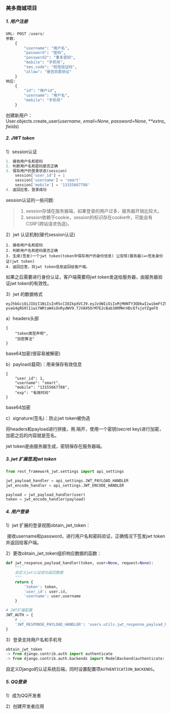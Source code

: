 ### 美多商城项目

##### 1. 用户注册

```python
URL: POST /users/
参数:
	{
        "username": "用户名",
        "password": "密码",
        "password2": "重复密码",
        "mobile": "手机号",
        "sms_code": "短信验证码",
        "allow": "是否同意协议"
	}
响应:
	{
        "id": "用户id",
        "username": "用户名",
        "mobile": "手机号"
	}
```

创建新用户：User.objects.create_user(*username*, *email=None*, *password=None*, **\*extra_fields*)

##### 2. JWT token

1）session认证

```python
1. 接收用户名和密码
2. 判断用户名和密码是否正确
3. 保存用户的登录状态(session)
	session['user_id'] = 1
	session['username'] = 'smart'
	session['mobile'] = '13155667788'
4. 返回应答，登录成功
```

session认证的一些问题:

> 1. session存储在服务器端，如果登录的用户过多，服务器开销比较大。
> 2. session依赖于cookie，session的标识存在cookie中，可能会有CSRF(跨站请求伪造)。                      

2）jwt 认证机制(替代session认证)

```
1. 接收用户名和密码
2. 判断用户名和密码是否正确
3. 生成(签发)一个jwt token(token中保存用户的身份信息) 公安局(服务器)=>签发身份证(jwt token)
4. 返回应答，将jwt token信息返回给客户端。
```

如果之后需要进行身份认证，客户端需要将jwt token发送给服务器，由服务器验证jwt token的有效性。

3）jwt 的数据格式

```
eyJhbGciOiJIUzI1NiIsInR5cCI6IkpXVCJ9.eyJzdWIiOiIxMjM0NTY3ODkwIiwibmFtZSI6Ik
pvaG4gRG9lIiwiYWRtaW4iOnRydWV9.TJVA95OrM7E2cBab30RMHrHDcEfxjoYZgeFO
```

a）headers头部

```
{
    "token类型声明",
    "加密算法"
}
```

base64加密(很容易被解密)

b）payload(载荷)：用来保存有效信息

```
{
    "user_id": 1,
    "username": "smart",
    "mobile": "13155667788",
    "exp": "有效时间"
}
```

base64加密

c）signature(签名)：防止jwt token被伪造

将headers和payload进行拼接，用.隔开，使用一个密钥(secret key)进行加密，加密之后的内容就是签名。

jwt token是由服务器生成，密钥保存在服务器端。

##### 3. jwt 扩展签发jwt token

```python
from rest_framework_jwt.settings import api_settings

jwt_payload_handler = api_settings.JWT_PAYLOAD_HANDLER
jwt_encode_handler = api_settings.JWT_ENCODE_HANDLER

payload = jwt_payload_handler(user)
token = jwt_encode_handler(payload)
```

##### 4. 用户登录

1）jwt 扩展的登录视图obtain_jwt_token：

​	接收username和password，进行用户名和密码验证，正确情况下签发jwt token并返回给客户端。

2）更改obtain_jwt_token组织响应数据的函数：

```python
def jwt_response_payload_handler(token, user=None, request=None):
    """
    自定义jwt认证成功返回数据
    """
    return {
        'token': token,
        'user_id': user.id,
        'username': user.username
    }

# JWT扩展配置
JWT_AUTH = {
    # ...
    'JWT_RESPONSE_PAYLOAD_HANDLER': 'users.utils.jwt_response_payload_handler',
}
```

3）登录支持用户名和手机号

```python
obtain_jwt_token
-> from django.contrib.auth import authenticate
-> from django.contrib.auth.backends import ModelBackend(authenticate: 根据用户名和密码进行校验)
```

自定义Django的认证系统后端，同时设置配置项`AUTHENTICATION_BACKENDS`。

##### 5. QQ登录

1）成为QQ开发者

2）创建开发者应用